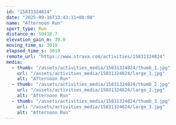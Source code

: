 ```yaml
---
id: "15831324824"
date: "2025-09-16T13:43:11+00:00"
name: "Afternoon Run"
sport_type: Run
distance_m: 10418.7
elevation_gain_m: 39.0
moving_time_s: 3019
elapsed_time_s: 3019
remote_url: "https://www.strava.com/activities/15831324824"
media:
  - thumb: "/assets/activities_media/15831324824/thumb_1.jpg"
    url: "/assets/activities_media/15831324824/large_1.jpg"
    alt: "Afternoon Run"
  - thumb: "/assets/activities_media/15831324824/thumb_2.jpg"
    url: "/assets/activities_media/15831324824/large_2.jpg"
    alt: "Afternoon Run"
  - thumb: "/assets/activities_media/15831324824/thumb_3.jpg"
    url: "/assets/activities_media/15831324824/large_3.jpg"
    alt: "Afternoon Run"
---
```


